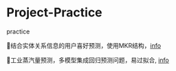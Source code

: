 # Project-Practice
practice



🚩结合实体关系信息的用户喜好预测，使用MKR结构，[info](./结合知识图谱的电影推荐)



🚩工业蒸汽量预测，多模型集成回归预测问题，易过拟合, [info](./[ML]-Tianchi-工业蒸汽预测)